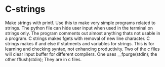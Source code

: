 # C-strings
Make strings with printf.
Use this to make very simple programs related to strings.
The python file can hide user input when used in the terminal on strings only.
The program comments out almost anything thats not usable in a program.
C strings  makes fgets with removal of new line character.
C strings makes if and else if statments and variables for strings.
This is for learning and checking syntax, not enhancing productivity.
Two of the c files will clear input buffer for different compilers.
One uses __fpurge(stdin); the other fflush(stdin); They are in c files.
